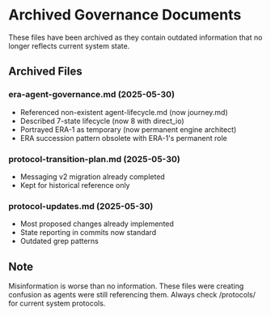 # Archived Governance Documents

These files have been archived as they contain outdated information that no longer reflects current system state.

## Archived Files

### era-agent-governance.md (2025-05-30)
- Referenced non-existent agent-lifecycle.md (now journey.md)  
- Described 7-state lifecycle (now 8 with direct_io)
- Portrayed ERA-1 as temporary (now permanent engine architect)
- ERA succession pattern obsolete with ERA-1's permanent role

### protocol-transition-plan.md (2025-05-30)
- Messaging v2 migration already completed
- Kept for historical reference only

### protocol-updates.md (2025-05-30)  
- Most proposed changes already implemented
- State reporting in commits now standard
- Outdated grep patterns

## Note
Misinformation is worse than no information. These files were creating confusion as agents were still referencing them. Always check /protocols/ for current system protocols.